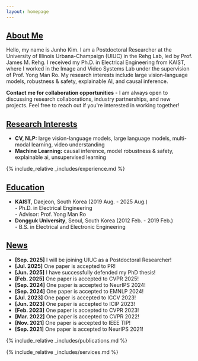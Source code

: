 ```yaml
---
layout: homepage
---
```


## <u>About Me</u>

Hello, my name is Junho Kim. I am a Postdoctoral Researcher at the University of Illinois Urbana-Champaign (UIUC) in the Rehg Lab, led by Prof. James M. Rehg. I received my Ph.D. in Electrical Engineering from KAIST, where I worked in the Image and Video Systems Lab under the supervision of Prof. Yong Man Ro. My research interests include large vision-language models, robustness & safety, explainable AI, and causal inference.

**Contact me for collaboration opportunities** - I am always open to discussing research collaborations, industry partnerships, and new projects. Feel free to reach out if you're interested in working together!

## <u>Research Interests</u>

- **CV, NLP:** large vision-language models, large language models, multi-modal learning, video understanding
- **Machine Learning:** causal inference, model robustness & safety, explainable ai, unsupervised learning


{% include_relative _includes/experience.md %}


## <u>Education</u>

- **KAIST**, Daejeon, South Korea (2019 Aug. - 2025 Aug.)<br>- Ph.D. in Electrical Engineering<br>- Advisor: Prof. Yong Man Ro
- **Dongguk University**, Seoul, South Korea (2012 Feb. - 2019 Feb.)<br>- B.S. in Electrical and Electronic Engineering


## <u>News</u>
- **[Sep. 2025]** I will be joining UIUC as a Postdoctoral Researcher!
- **[Jul. 2025]** One paper is accepted to PR!
- **[Jun. 2025]** I have successfully defended my PhD thesis!
- **[Feb. 2025]** One paper is accepted to CVPR 2025!
- **[Sep. 2024]** One paper is accepted to NeurIPS 2024!
- **[Sep. 2024]** One paper is accepted to EMNLP 2024!
- **[Jul. 2023]** One paper is accepted to ICCV 2023!
- **[Jun. 2023]** One paper is accepted to ICIP 2023!
- **[Feb. 2023]** One paper is accepted to CVPR 2023!
- **[Mar. 2022]** One paper is accepted to CVPR 2022!
- **[Nov. 2021]** One paper is accepted to IEEE TIP!
- **[Sep. 2021]** One paper is accepted to NeurIPS 2021!


{% include_relative _includes/publications.md %}


{% include_relative _includes/services.md %}
